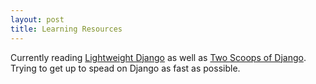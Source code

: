 ```yaml
---
layout: post
title: Learning Resources
---
```


Currently reading [Lightweight Django] as well as [Two Scoops of Django]. Trying to get up to spead on Django as fast as possible.

[Lightweight Django]:http://shop.oreilly.com/product/0636920032502.do
[Two Scoops of Django]:https://www.twoscoopspress.com/products/two-scoops-of-django-1-8
